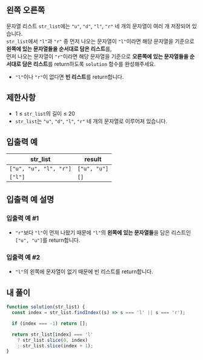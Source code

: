 ## 왼쪽 오른쪽

문자열 리스트 `str_list`에는 `"u"`, `"d"`, `"l"`, `"r"` 네 개의 문자열이 여러 개 저장되어 있습니다.  
`str_list`에서 `"l"`과 `"r"` 중 먼저 나오는 문자열이 `"l"`이라면 해당 문자열을 기준으로 **왼쪽에 있는 문자열들을 순서대로 담은 리스트**를,  
먼저 나오는 문자열이 `"r"`이라면 해당 문자열을 기준으로 **오른쪽에 있는 문자열들을 순서대로 담은 리스트**를 return하도록 `solution` 함수를 완성해주세요.

- `"l"`이나 `"r"`이 없다면 **빈 리스트**를 return합니다.

## 제한사항

- 1 ≤ `str_list`의 길이 ≤ 20
- `str_list`는 `"u"`, `"d"`, `"l"`, `"r"` 네 개의 문자열로 이루어져 있습니다.

## 입출력 예

| str_list               | result       |
| ---------------------- | ------------ |
| `["u", "u", "l", "r"]` | `["u", "u"]` |
| `["l"]`                | `[]`         |

## 입출력 예 설명

### 입출력 예 #1

- `"r"`보다 `"l"`이 먼저 나왔기 때문에 `"l"`의 **왼쪽에 있는 문자열들**을 담은 리스트인 `["u", "u"]`를 return합니다.

### 입출력 예 #2

- `"l"`의 왼쪽에 문자열이 없기 때문에 빈 리스트를 return합니다.

## 내 풀이

```js
function solution(str_list) {
  const index = str_list.findIndex((s) => s === 'l' || s === 'r');

  if (index === -1) return [];

  return str_list[index] === 'l'
    ? str_list.slice(0, index)
    : str_list.slice(index + 1);
}
```
